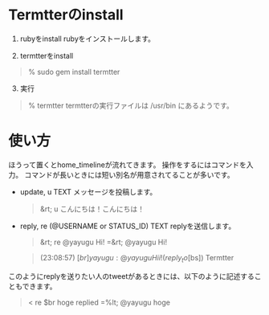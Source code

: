 # Termtterのinstall

1. rubyをinstall
rubyをインストールします。

2. termtterをinstall
> % sudo gem install termtter

3. 実行
> % termtter
termtterの実行ファイルは /usr/bin にあるようです。


# 使い方
ほうって置くとhome_timelineが流れてきます。
操作をするにはコマンドを入力。
コマンドが長いときには短い別名が用意されてることが多いです。

* update, u TEXT
メッセージを投稿します。
  > &rt; u こんにちは！こんにちは！

* reply, re (@USERNAME or STATUS_ID) TEXT
replyを送信します。
  > &rt; re @yayugu Hi!
  > =&rt; @yayugu Hi!

  > (23:08:57) [$br] yayugu: @yayugu Hii!  (reply_to [$bs]) Termtter

このようにreplyを送りたい人のtweetがあるときには、以下のように記述することもできます。

  > &lt; re $br hoge
  > replied =%lt; @yayugu hoge
